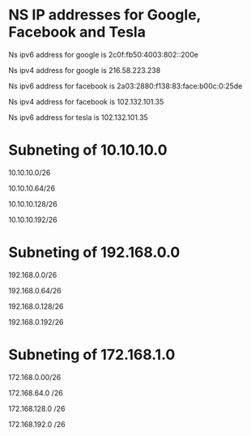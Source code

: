 <h1> NS IP addresses for Google, Facebook and Tesla </h1>
<p> Ns ipv6 address for google is 2c0f:fb50:4003:802::200e </p>
<p> Ns ipv4 address for google is 216.58.223.238 </p>
<p> Ns ipv6 address for facebook is  2a03:2880:f138:83:face:b00c:0:25de</p>
<p> Ns ipv4 address for facebook is 102.132.101.35 </p>
<p> Ns ipv6 address for tesla is 102.132.101.35 </p>

<h1> Subneting of 10.10.10.0</h1>
<p>10.10.10.0/26</p>
 <p>10.10.10.64/26</p>
 <p>10.10.10.128/26</p>
 <p>10.10.10.192/26</p>

<h1> Subneting of 192.168.0.0 </h1>
<p>192.168.0.0/26</p>
<p>192.168.0.64/26</p>
<p>192.168.0.128/26</p>
<p>192.168.0.192/26 </p>

<h1> Subneting of 172.168.1.0</h1>
<p>172.168.0.00/26</p>
<p>172.168.64.0 /26</p>
<p>172.168.128.0 /26 </p>
<p>172.168.192.0 /26 </p>


